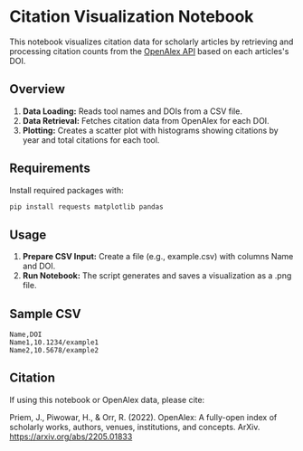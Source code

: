 # Citation Visualization Notebook

This notebook visualizes citation data for scholarly articles by retrieving and processing citation counts from the [OpenAlex API](https://openalex.org) based on each articles's DOI.

## Overview

1. **Data Loading:** Reads tool names and DOIs from a CSV file.
2. **Data Retrieval:** Fetches citation data from OpenAlex for each DOI.
3. **Plotting:** Creates a scatter plot with histograms showing citations by year and total citations for each tool.

## Requirements

Install required packages with:

```bash
pip install requests matplotlib pandas
```

## Usage

1. **Prepare CSV Input:** Create a file (e.g., example.csv) with columns Name and DOI.
2. **Run Notebook:** The script generates and saves a visualization as a .png file.

## Sample CSV

```csv
Name,DOI
Name1,10.1234/example1
Name2,10.5678/example2
```

## Citation
If using this notebook or OpenAlex data, please cite:

Priem, J., Piwowar, H., & Orr, R. (2022). OpenAlex: A fully-open index of scholarly works, authors, venues, institutions, and concepts. ArXiv. https://arxiv.org/abs/2205.01833